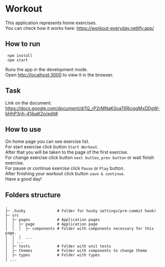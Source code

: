 # Workout

This application represents home exercises. \
You can check how it works here: https://workout-everyday.netlify.app/

## How to run

```
 npm install
 npm start
```

Runs the app in the development mode.\
Open [http://localhost:3000](http://localhost:3000) to view it in the browser.

## Task

Link on the document: https://docs.google.com/document/d/1Q_rP2rMNaK0oaT6RcjggMxDDgW-bHhP3nh-41ibaK2o/edit#

## How to use

On home page you can see exercise list. \
For start exercise click button `Start Workout`. \
After that you will be taken to the page of the first exercise. \
For change exercise click button `next button`, `prev button` or wait finish exercise. \
For pause or continue exercise click `Pause` or `Play` button. \
After finishing your workout click button `save & continue`. \
Have a good day!

## Folders structure
    
```
.
├─ .husky              # Folder for husky settings(pre-commit hook)
├─ src                          
│  ├─ pages            # Application pages
│  │  ├─ page          # Application page
│  │  │  ├─ components # Folder with components necessary for this page.
│  │  │  ...
│  │ ...                 
│  ├─ tests            # Folder with unit tests 
│  ├─ themes           # Folder with components to change theme
│  ├─ types            # Folder with types                
│ ...
```              